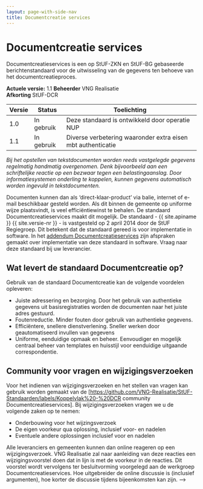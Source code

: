 ```yaml
---
layout: page-with-side-nav
title: Documentcreatie services
---
```

# Documentcreatie services

Documentcreatieservices is een op StUF-ZKN en StUF-BG gebaseerde berichtenstandaard voor de uitwisseling van de gegevens ten behoeve van het documentcreatieproces.

**Actuele versie:** 1.1 
**Beheerder**  VNG Realisatie<br/>
**Afkorting**  StUF-DCR

| Versie | Status | Toelichting |
| --- | --- | --- |
| 1.0 | In gebruik | Deze standaard is ontwikkeld door operatie NUP |
| 1.1 | In gebruik | Diverse verbetering waaronder extra eisen mbt authenticatie |


_Bij het opstellen van tekstdocumenten worden reeds vastgelegde gegevens regelmatig handmatig overgenomen. Denk bijvoorbeeld aan een schriftelijke reactie op een bezwaar tegen een belastingaanslag. Door informatiesystemen onderling te koppelen, kunnen gegevens automatisch worden ingevuld in tekstdocumenten._

Documenten kunnen dan als ‘direct-klaar-product’ via balie, internet of e-mail beschikbaar gesteld worden. Als dit binnen de gemeente op uniforme wijze plaatsvindt, is veel efficiëntiewinst te behalen. De standaard Documentcreatieservices maakt dit mogelijk. De standaard - {{ site.apiname }} {{ site.versie-nr }} - is vastgesteld op 2 april 2014 door de StUF Regiegroep. Dit betekent dat de standaard gereed is voor implementatie in software. In het [addendum Documentcreatieservices](https://www.softwarecatalogus.nl/addenda/addendum/Documentcreatie%20services%201%252E0) zijn afspraken gemaakt over implementatie van deze standaard in software. Vraag naar deze standaard bij uw leverancier. 

## Wat levert de standaard Documentcreatie op?

Gebruik van de standaard Documentcreatie kan de volgende voordelen opleveren:

* Juiste adressering en bezorging. Door het gebruik van authentieke gegevens uit basisregistraties worden de documenten naar het juiste adres gestuurd.
* Foutenreductie. Minder fouten door gebruik van authentieke gegevens.
* Efficiëntere, snellere dienstverlening. Sneller werken door geautomatiseerd invullen van gegevens 
* Uniforme, eenduidige opmaak en beheer. Eenvoudiger en mogelijk centraal beheer van templates en huisstijl voor eenduidige uitgaande correspondentie.

## Community voor vragen en wijzigingsverzoeken

Voor het indienen van wijzigingsverzoeken en het stellen van vragen kan gebruik worden gemaakt van de [https://github.com/VNG-Realisatie/StUF-Standaarden/labels/Koppelvlak%20-%20DCR community Documentcreatieservices]. Bij wijzigingsverzoeken vragen we u de volgende zaken op te nemen:
* Onderbouwing voor het wijzingsverzoek
* De eigen voorkeur qua oplossing, inclusief voor- en nadelen
* Eventuele andere oplossingen inclusief voor en nadelen

Alle leveranciers en gemeenten kunnen dan online reageren op een wijzigingsverzoek. VNG Realisatie zal naar aanleiding van deze reacties een wijzigingsvoorstel doen dat in lijn is met de voorkeur in de reacties. Dit voorstel wordt vervolgens ter besluitvorming voorgelegd aan de werkgroep Documentcreatieservices. Hoe uitgebreider de online discussie is (inclusief argumenten), hoe korter de discussie tijdens bijeenkomsten kan zijn. -->
